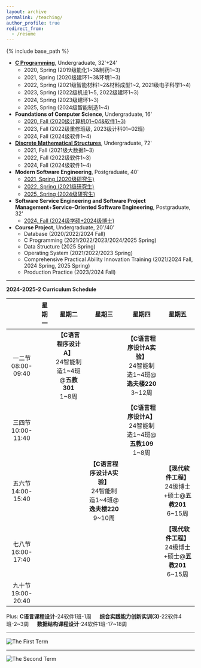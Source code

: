 ```yaml
---
layout: archive
permalink: /teaching/
author_profile: true
redirect_from:
  - /resume
---
```


{% include base_path %}

* [**C Programming**](http://guoshengkang.github.io/teaching/spring-c-programming), Undergraduate, 32'+24'
  * 2020, Spring (2019级能化1~3&制药1~3)
  * 2021, Spring (2020级建环1~3&环境1~3)
  * 2022, Spring (2021级智能材料1~2&材料成型1~2, 2021级电子科学1~4)
  * 2023, Spring (2022级机设1~5, 2022级建环1~3)
  * 2024, Spring (2023级建环1~3)
  * 2025, Spring (2024级智能制造1~4)
* **Foundations of Computer Science**, Undergraduate, 16'
  * [2020, Fall (2020级计算机01~04&软件1~3)](http://guoshengkang.github.io/teaching/2020-fall-foundations-of-computer-science)  
  * 2023, Fall (2022级重修班级, 2023级计科01~02班)
  * 2024, Fall (2024级软件1~4)
* [**Discrete Mathematical Structures**](http://guoshengkang.github.io/teaching/fall-discrete-mathematical-structures), Undergraduate, 72'
  * 2021, Fall (2021级大数据1~3)
  * 2022, Fall (2022级软件1~3)
  * 2024, Fall (2024级软件1~4)
* **Modern Software Engineering**, Postgraduate, 40'
  * [2021, Spring (2020级研究生)](http://guoshengkang.github.io/teaching/2021-spring-advanced-software-engineering)
  * [2022, Spring (2021级研究生)](http://guoshengkang.github.io/teaching/2022-spring-advanced-software-engineering)
  * [2025, Spring (2024级研究生)](http://guoshengkang.github.io/teaching/2025-spring-modern-software-engineering)
* **Software Service Engineering and Software Project Management**+**Service-Oriented Software Engineering**, Postgraduate, 32'
  * [2024, Fall (2024级学硕+2024级博士)](http://guoshengkang.github.io/teaching/2024-fall-service-oriented-software-engineering)
* **Course Project**, Undergraduate, 20'/40'
  * Database (2020/2022/2024 Fall)
  * C Programming (2021/2022/2023/2024/2025 Spring)
  * Data Structure (2025 Spring)
  * Operating System (2021/2022/2023 Spring)
  * Comprehensive Practical Ability Innovation Training (2021/2024 Fall, 2024 Spring, 2025 Spring)
  * Production Practice (2023/2024 Fall)

- - -

**2024-2025-2 Curriculum Schedule**

|        |星期一|星期二|星期三|星期四|星期五|
| :----: | :----: | :----: | :----: | :----: | :----: |
|一二节<br>08:00-09:40|	|**【C语言程序设计A】**<br>24智能制造1~4班@**五教301**<br>1~8周| |**【C语言程序设计A实验】**<br>24智能制造1~4班@**逸夫楼220**<br>3~12周|	|
|三四节<br>10:00-11:40|	|  |  |**【C语言程序设计A】**<br>24智能制造1~4班@**五教109**<br>1~8周|  |
|五六节<br>14:00-15:40| |	 |**【C语言程序设计A实验】**<br>24智能制造1~4班@**逸夫楼220**<br>9~10周| |**【现代软件工程】**<br>24级博士+硕士@**五教201**<br>6~15周|
|七八节<br>16:00-17:40| |  |  |  |**【现代软件工程】**<br>24级博士+硕士@**五教201**<br>6~15周|
|九十节<br>19:00-20:40| |  |  |  |  |

Plus: **C语言课程设计**-24软件1班-1周 &emsp; **综合实践能力创新实训(3)**-22软件4班-2~3周 &emsp; **数据结构课程设计**-24软件1班-17~18周
- - -

![The First Term](http://guoshengkang.github.io/files/The_First_Term.jpg)  
- - -
![The Second Term](http://guoshengkang.github.io/files/The_Second_Term.jpg) 
